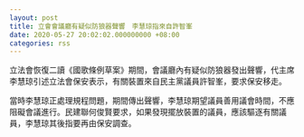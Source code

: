```yaml
---
layout: post
title: 立會會議廳有疑似防狼器聲響　李慧琼指來自許智峯
date: 2020-05-27 20:02:02.000000000 +08:00
categories: rss
---
```


立法會恢復二讀《國歌條例草案》期間，會議廳內有疑似防狼器發出聲響，代主席李慧琼引述立法會保安表示，有關裝置來自民主黨議員許智峯，要求保安移走。

當時李慧琼正處理規程問題，期間傳出聲響，李慧琼期望議員善用議會時間，不應阻礙會議進行。民建聯何俊賢要求，如果發現擺放裝置的議員，應該驅逐有關議員，李慧琼其後指要再由保安調查。
